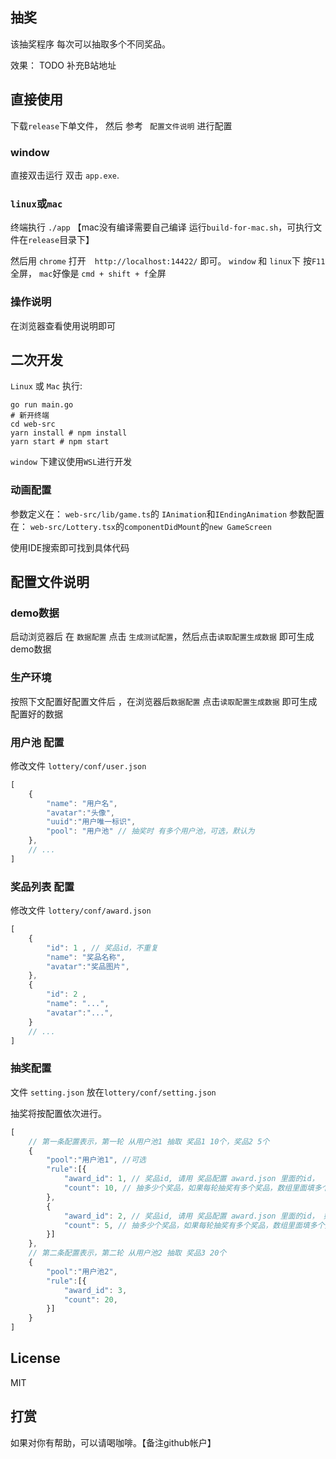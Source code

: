 ## 抽奖

该抽奖程序 每次可以抽取多个不同奖品。

效果： TODO 补充B站地址

## 直接使用

下载`release`下单文件， 然后 参考 ` 配置文件说明` 进行配置

### window

直接双击运行 双击 `app.exe`.

### `linux`或`mac`

终端执行 `./app` 【mac没有编译需要自己编译 运行`build-for-mac.sh`，可执行文件在`release`目录下】


然后用 `chrome` 打开　`http://localhost:14422/` 即可。  `window` 和 `linux`下 按`F11`全屏， `mac`好像是 `cmd + shift + f`全屏

### 操作说明

在浏览器查看使用说明即可

## 二次开发

`Linux` 或 `Mac` 执行:

```shell
go run main.go
# 新开终端
cd web-src
yarn install # npm install
yarn start # npm start
```

`window` 下建议使用`WSL`进行开发

### 动画配置

参数定义在： `web-src/lib/game.ts`的 `IAnimation`和`IEndingAnimation`
参数配置在： `web-src/Lottery.tsx`的`componentDidMount`的`new GameScreen`

使用IDE搜索即可找到具体代码

## 配置文件说明

### demo数据

启动浏览器后 在 `数据配置` 点击 `生成测试配置`，然后点击`读取配置生成数据` 即可生成demo数据

### 生产环境

按照下文配置好配置文件后 ，在浏览器后`数据配置` 点击`读取配置生成数据` 即可生成配置好的数据

### 用户池 配置

修改文件 `lottery/conf/user.json`

```js
[
    {
        "name": "用户名",
        "avatar":"头像",
        "uuid":"用户唯一标识",
        "pool": "用户池" // 抽奖时 有多个用户池，可选，默认为
    },
    // ...
]
```

### 奖品列表 配置

修改文件 `lottery/conf/award.json`

```js
[
    {
        "id": 1 , // 奖品id，不重复
        "name": "奖品名称",
        "avatar":"奖品图片",
    },
    {
        "id": 2 , 
        "name": "...",
        "avatar":"...",
    }
    // ...
]
```

### 抽奖配置


文件 `setting.json` 放在`lottery/conf/setting.json`

抽奖将按配置依次进行。

```js
[
    // 第一条配置表示，第一轮 从用户池1 抽取 奖品1 10个，奖品2 5个
    {
        "pool":"用户池1", //可选
        "rule":[{
            "award_id": 1, // 奖品id, 请用 奖品配置 award.json 里面的id，
            "count": 10, // 抽多少个奖品，如果每轮抽奖有多个奖品，数组里面填多个奖品的抽奖数量,
        },
        {
            "award_id": 2, // 奖品id, 请用 奖品配置 award.json 里面的id， 如果每轮抽奖有多个奖品，数组里面填多个id
            "count": 5, // 抽多少个奖品，如果每轮抽奖有多个奖品，数组里面填多个奖品的抽奖数量， 
        }]
    },
    // 第二条配置表示，第二轮 从用户池2 抽取 奖品3 20个
    {
        "pool":"用户池2",
        "rule":[{
            "award_id": 3, 
            "count": 20,
        }]
    }
]
```

## License

MIT

## 打赏

如果对你有帮助，可以请喝咖啡。【备注github帐户】
